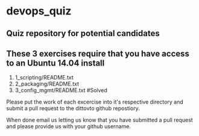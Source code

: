 # devops_quiz
## Quiz repository for potential candidates

## These 3 exercises require that you have access to an Ubuntu 14.04 install

1. 1_scripting/README.txt
2. 2_packaging/README.txt
3. 3_config_mgmt/README.txt #Solved

Please put the work of each excercise into it's respective directory and submit a pull request to the dittovto github repostiory.  

When done email us letting us know that you have submitted a pull request and please provide us with your github username.
